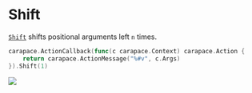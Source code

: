 # Shift

[`Shift`] shifts positional arguments left `n` times.

```go
carapace.ActionCallback(func(c carapace.Context) carapace.Action {
	return carapace.ActionMessage("%#v", c.Args)
}).Shift(1)
```

![](./shift.cast)

[`Shift`]: https://pkg.go.dev/github.com/rsteube/carapace#Action.Shift

